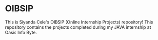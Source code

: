 # OIBSIP
 This is Siyanda Cele's OIBSIP (Online Internship Projects) repository! This repository contains the projects completed during my JAVA internship at Oasis Info Byte.

